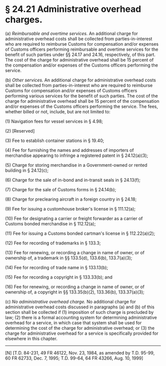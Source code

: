 # § 24.21   Administrative overhead charges.

(a) *Reimbursable and overtime services.* An additional charge for administrative overhead costs shall be collected from parties-in-interest who are required to reimburse Customs for compensation and/or expenses of Customs officers performing reimbursable and overtime services for the benefit of such parties under §§ 24.17 and 24.16, respectively, of this part. The cost of the charge for administrative overhead shall be 15 percent of the compensation and/or expenses of the Customs officers performing the service.


(b) *Other services.* An additional charge for administrative overhead costs shall be collected from parties-in-interest who are required to reimburse Customs for compensation and/or expenses of Customs officers performing various services for the benefit of such parties. The cost of the charge for administrative overhead shall be 15 percent of the compensation and/or expenses of the Customs officers performing the service. The fees, whether billed or not, include, but are not limited to:


(1) Navigation fees for vessel services in § 4.98;


(2) [Reserved]


(3) Fee to establish container stations in § 19.40;


(4) Fee for furnishing the names and addresses of importers of merchandise appearing to infringe a registered patent in § 24.12(a)(3);


(5) Charge for storing merchandise in a Government-owned or rented building in § 24.12(c);


(6) Charge for the sale of in-bond and in-transit seals in § 24.13(f);


(7) Charge for the sale of Customs forms in § 24.14(b);


(8) Charge for preclearing aircraft in a foreign country in § 24.18;


(9) Fee for issuing a customhouse broker's license in § 111.12(a);


(10) Fee for designating a carrier or freight forwarder as a carrier of Customs bonded merchandise in § 112.12(a);


(11) Fee for issuing a Customs bonded cartman's license in § 112.22(a)(2);


(12) Fee for recording of trademarks in § 133.3;


(13) Fee for renewing, or recording a change in name of owner, or of ownership of, a trademark in §§ 133.5(d), 133.6(b), 133.7(a)(3);


(14) Fee for recording of trade name in § 133.13(b);


(15) Fee for recording a copyright in § 133.33(b); and


(16) Fee for renewing, or recording a change in name of owner, or of ownership of, a copyright in §§ 133.35(b)(2), 133.36(b), 133.37(a)(3);


(c) *No administrative overhead charge.* No additional charge for administrative overhead costs discussed in paragraphs (a) and (b) of this section shall be collected if (1) imposition of such charge is precluded by law; (2) there is a formal accounting system for determining administrative overhead for a service, in which case that system shall be used for determining the cost of the charge for administrative overhead; or (3) the charge for administrative overhead for a service is specifically provided for elsewhere in this chapter.



---

[N] [T.D. 84-231, 49 FR 46122, Nov. 23, 1984, as amended by T.D. 95-99, 60 FR 62733, Dec. 7, 1995; T.D. 99-64, 64 FR 43266, Aug. 10, 1999]




